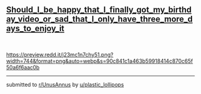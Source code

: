 ## [Should_I_be_happy_that_I_finally_got_my_birthday_video_or_sad_that_I_only_have_three_more_days_to_enjoy_it](https://www.reddit.com/r/UnusAnnus/comments/jrtzbm/should_i_be_happy_that_i_finally_got_my_birthday/)
&#x200B;

https://preview.redd.it/j23mc1n7chy51.png?width=744&format=png&auto=webp&s=90c841c1a463b59918414c870c65f50a6f6aac0b

---

submitted to [r/UnusAnnus](https://www.reddit.com/r/UnusAnnus) by [u/plastic_lollipops](https://www.reddit.com/user/plastic_lollipops)
